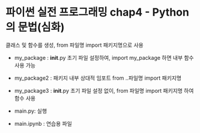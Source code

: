 # 파이썬 실전 프로그래밍 chap4 - Python의 문법(심화)
클래스 및 함수를 생성, from 파일명 import 패키지명으로 사용

- my_package : __init__.py 초기 파일 설정하여, import my_package 하면 내부 함수 사용 가능

  
- my_package2 : 패키지 내부 상대적 임포트 from ..파일명 import 패키지명


- my_package3 : __init__.py 초기 파일 설정 없이, from 파일명 import 패키지명 하여 함수 사용


- main.py: 실행

- main.ipynb : 연습용 파일
